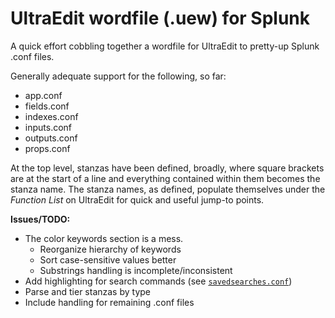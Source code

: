 # UltraEdit wordfile (.uew) for Splunk

A quick effort cobbling together a wordfile for UltraEdit to pretty-up Splunk .conf files.

Generally adequate support for the following, so far:
* app.conf
* fields.conf
* indexes.conf
* inputs.conf
* outputs.conf
* props.conf

At the top level, stanzas have been defined, broadly, where square brackets are at the start of a line and everything contained within them becomes the stanza name. The stanza names, as defined, populate themselves under the *Function List* on UltraEdit for quick and useful jump-to points.

**Issues/TODO:**
* The color keywords section is a mess.
  * Reorganize hierarchy of keywords
  * Sort case-sensitive values better
  * Substrings handling is incomplete/inconsistent
* Add highlighting for search commands (see [`savedsearches.conf`](http://docs.splunk.com/Documentation/Splunk/7.0.3/Admin/Savedsearchesconf))
* Parse and tier stanzas by type
* Include handling for remaining .conf files
